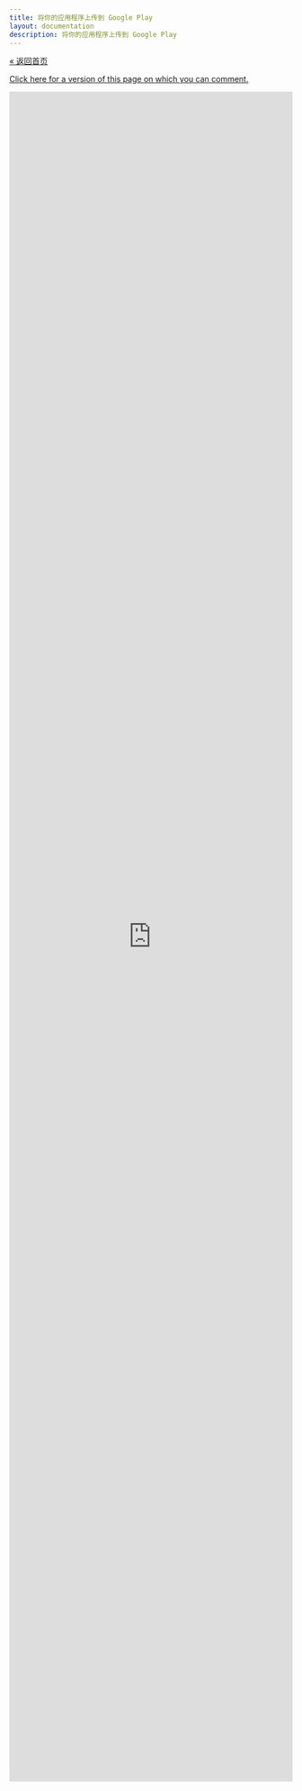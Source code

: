 ```yaml
---
title: 将你的应用程序上传到 Google Play
layout: documentation
description: 将你的应用程序上传到 Google Play
---
```


[&laquo; 返回首页](index.html)

[Click here for a version of this page on which you can comment.](https://docs.google.com/document/d/1H8oLfSV5yZkAOrhQ5JZkVJFPFA03jX1rXbQ0MTQMG9g/edit)

<iframe width="100%" height="3000" frameborder="0"
        scrolling="yes" id="frame1"
        src="https://docs.google.com/document/d/1H8oLfSV5yZkAOrhQ5JZkVJFPFA03jX1rXbQ0MTQMG9g/pub">
</iframe>
